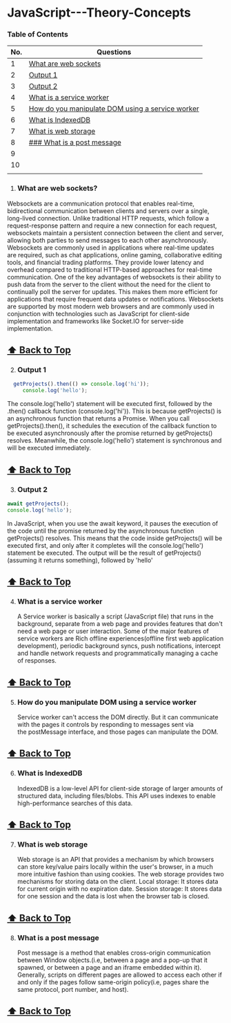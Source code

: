 # JavaScript---Theory-Concepts
### Table of Contents

| No. | Questions                                                                                                                                                     |
| --- | ------------------------------------------------------------------------------------------------------------------------------------------------------------- |
| 1   | [What are web sockets](#what-are-web-sockets)                                                                                           |
| 2   | [Output 1](#output-1)                                                   |
| 3   | [Output 2](#output-2 )                                                   |
| 4   | [What is a service worker](#what-is-a-service-worker )                                                   |
| 5   | [ How do you manipulate DOM using a service worker ](#how-do-you-manipulate-dom-using-a-service-worker )                                                   |
| 6   | [ What is IndexedDB ](#what-is-indexeddb )                                                   |
| 7   | [ What is web storage ](#what-is-web-storage )                                                   |
| 8   | [ ### What is a post message ](#what-is-a-post-message )                                                   |
| 9   | [  ](# )                                                   |
| 10  | [  ](# )                                                   |
|    | [  ](# )                                                   |

1. ### What are web sockets?
Websockets are a communication protocol that enables real-time, bidirectional communication between clients and servers over a single, long-lived connection. Unlike traditional HTTP requests, which follow a request-response pattern and require a new connection for each request, websockets maintain a persistent connection between the client and server, allowing both parties to send messages to each other asynchronously.
Websockets are commonly used in applications where real-time updates are required, such as chat applications, online gaming, collaborative editing tools, and financial trading platforms. They provide lower latency and overhead compared to traditional HTTP-based approaches for real-time communication.
One of the key advantages of websockets is their ability to push data from the server to the client without the need for the client to continually poll the server for updates. This makes them more efficient for applications that require frequent data updates or notifications.
Websockets are supported by most modern web browsers and are commonly used in conjunction with technologies such as JavaScript for client-side implementation and frameworks like Socket.IO for server-side implementation.

**[⬆ Back to Top](#table-of-contents)**
---
2. ### Output 1
 ```js
   getProjects().then(() => console.log('hi'));
      console.log('hello');
   ```
   The console.log('hello') statement will be executed first, followed by the .then() callback function (console.log('hi')).
This is because getProjects() is an asynchronous function that returns a Promise. When you call getProjects().then(), it schedules the execution of the callback function to be executed asynchronously after the promise returned by getProjects() resolves. Meanwhile, the console.log('hello') statement is synchronous and will be executed immediately.

**[⬆ Back to Top](#table-of-contents)**
---
3. ### Output 2
```js
await getProjects();
console.log('hello');
```
In JavaScript, when you use the await keyword, it pauses the execution of the code until the promise returned by the asynchronous function getProjects() resolves. This means that the code inside getProjects() will be executed first, and only after it completes will the console.log('hello') statement be executed. The output will be the result of getProjects() (assuming it returns something), followed by 'hello'

**[⬆ Back to Top](#table-of-contents)**
---
4. ### What is a service worker
   A Service worker is basically a script (JavaScript file) that runs in the background, separate from a web page and provides features that don't need a web page or user interaction. 
   Some of the major features of service workers are Rich offline experiences(offline first web application development), periodic background syncs, push notifications, intercept and 
   handle network requests and programmatically managing a cache of responses.
   
**[⬆ Back to Top](#table-of-contents)**
---
5. ### How do you manipulate DOM using a service worker
   Service worker can't access the DOM directly. But it can communicate with the pages it controls by responding to messages sent via the postMessage interface, and those pages can 
   manipulate the DOM.
   
**[⬆ Back to Top](#table-of-contents)**
---

6. ### What is IndexedDB
   IndexedDB is a low-level API for client-side storage of larger amounts of structured data, including files/blobs. This API uses indexes to enable high-performance searches of this 
   data.
   
**[⬆ Back to Top](#table-of-contents)**
---
7. ### What is web storage
   Web storage is an API that provides a mechanism by which browsers can store key/value pairs locally within the user's browser, in a much more intuitive fashion than using cookies. 
   The web storage provides two mechanisms for storing data on the client.
   Local storage: It stores data for current origin with no expiration date.
   Session storage: It stores data for one session and the data is lost when the browser tab is closed.
   
**[⬆ Back to Top](#table-of-contents)**
---

8. ### What is a post message
    Post message is a method that enables cross-origin communication between Window objects.(i.e, between a page and a pop-up that it spawned, or between a page and an iframe embedded 
    within it). Generally, scripts on different pages are allowed to access each other if and only if the pages follow same-origin policy(i.e, pages share the same protocol, port 
    number, and host).
   
**[⬆ Back to Top](#table-of-contents)**
---

